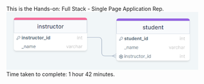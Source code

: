 This is the Hands-on: Full Stack - Single Page Application Rep.
![ERD](ERD.png)
Time taken to complete: 1 hour 42 minutes.